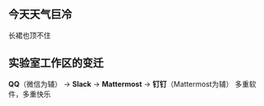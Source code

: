 ## 今天天气巨冷
长裙也顶不住

## 实验室工作区的变迁
**QQ**（微信为辅） → **Slack** → **Mattermost** → **钉钉**（Mattermost为辅）
多重软件，多重快乐

